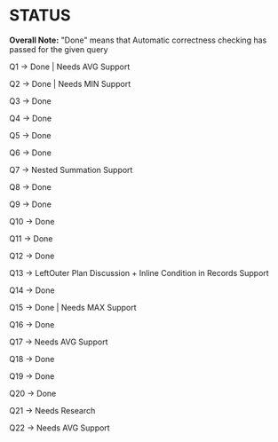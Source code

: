 # STATUS

**Overall Note:** "Done" means that Automatic correctness checking has passed for the given query

Q1   ->  Done | Needs AVG Support

Q2   ->  Done | Needs MIN Support

Q3   ->  Done

Q4   ->  Done

Q5   ->  Done

Q6   ->  Done

Q7   ->  Nested Summation Support

Q8   ->  Done

Q9   ->  Done

Q10  ->  Done

Q11  ->  Done

Q12  ->  Done

Q13  ->  LeftOuter Plan Discussion + Inline Condition in Records Support

Q14  ->  Done

Q15  ->  Done | Needs MAX Support

Q16  ->  Done

Q17  ->  Needs AVG Support

Q18  ->  Done

Q19  ->  Done

Q20  ->  Done

Q21  ->  Needs Research

Q22  ->  Needs AVG Support
